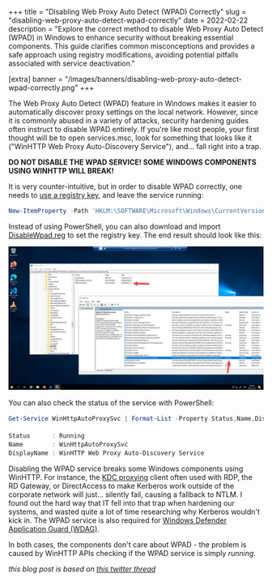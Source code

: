 +++
title = "Disabling Web Proxy Auto Detect (WPAD) Correctly"
slug = "disabling-web-proxy-auto-detect-wpad-correctly"
date = 2022-02-22
description = "Explore the correct method to disable Web Proxy Auto Detect (WPAD) in Windows to enhance security without breaking essential components. This guide clarifies common misconceptions and provides a safe approach using registry modifications, avoiding potential pitfalls associated with service deactivation."

[extra]
banner = "/images/banners/disabling-web-proxy-auto-detect-wpad-correctly.png"
+++

The Web Proxy Auto Detect (WPAD) feature in Windows makes it easier to automatically discover proxy settings on the local network. However, since it is commonly abused in a variety of attacks, security hardening guides often instruct to disable WPAD entirely. If you're like most people, your first thought will be to open services.msc, look for something that looks like it ("WinHTTP Web Proxy Auto-Discovery Service"), and... fall right into a trap.

**DO NOT DISABLE THE WPAD SERVICE! SOME WINDOWS COMPONENTS USING WINHTTP WILL BREAK!**

It is very counter-intuitive, but in order to disable WPAD correctly, one needs to [use a registry key](https://learn.microsoft.com/en-us/troubleshoot/windows-server/networking/disable-http-proxy-auth-features#how-to-disable-wpad), and leave the service running:

```powershell
New-ItemProperty -Path 'HKLM:\SOFTWARE\Microsoft\Windows\CurrentVersion\Internet Settings\WinHttp' -Name DisableWpad -Value 1 -Force
```

Instead of using PowerShell, you can also download and import [DisableWpad.reg](/files/DisableWpad.reg) to set the registry key. The end result should look like this:

![WPAD Disabled with Service Running](/images/posts/wpad-disabled-with-service-running.png)

You can also check the status of the service with PowerShell:

```powershell
Get-Service WinHttpAutoProxySvc | Format-List -Property Status,Name,DisplayName

Status      : Running
Name        : WinHttpAutoProxySvc
DisplayName : WinHTTP Web Proxy Auto-Discovery Service
```

Disabling the WPAD service breaks some Windows components using WinHTTP. For instance, the [KDC proxying](https://syfuhs.net/kdc-proxy-for-remote-access) client often used with RDP, the RD Gateway, or DirectAccess to make Kerberos work outside of the corporate network will just... silently fail, causing a fallback to NTLM. I found out the hard way that IT fell into that trap when hardening our systems, and wasted quite a lot of time researching why Kerberos wouldn't kick in. The WPAD service is also required for [Windows Defender Application Guard (WDAG)](https://github.com/MicrosoftDocs/windows-itpro-docs/issues/2965).

In both cases, the components don't care about WPAD - the problem is caused by WinHTTP APIs checking if the WPAD service is simply *running*.

*this blog post is based on [this twitter thread](https://twitter.com/awakecoding/status/1496243050032803840)*